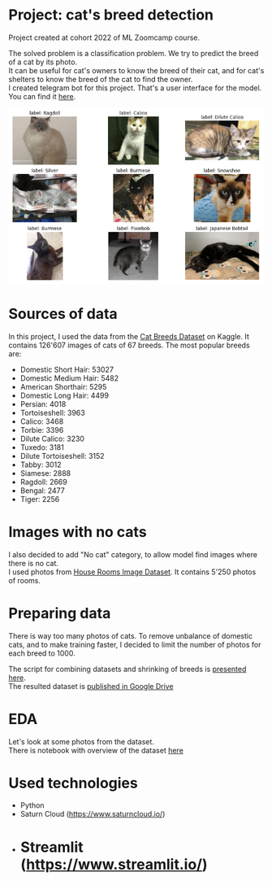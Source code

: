 # Project: cat's breed detection
Project created at cohort 2022 of ML Zoomcamp course.

The solved problem is a classification problem. We try to predict the breed of a cat by its photo.  
It can be useful for cat's owners to know the breed of their cat, and for cat's shelters to know the breed of the cat to find the owner.  
I created telegram bot for this project. That's a user interface for the model. You can find it [here](https://t.me/cat_breed_detection_bot).  

![image](/static/example_breeds.png)

# Sources of data
In this project, I used the data from the [Cat Breeds Dataset](https://www.kaggle.com/datasets/ma7555/cat-breeds-dataset) on Kaggle.
It contains 126'607 images of cats of 67 breeds.
The most popular breeds are:
- Domestic Short Hair: 53027
- Domestic Medium Hair: 5482
- American Shorthair: 5295
- Domestic Long Hair: 4499
- Persian: 4018
- Tortoiseshell: 3963
- Calico: 3468
- Torbie: 3396
- Dilute Calico: 3230
- Tuxedo: 3181
- Dilute Tortoiseshell: 3152
- Tabby: 3012
- Siamese: 2888
- Ragdoll: 2669
- Bengal: 2477
- Tiger: 2256

# Images with no cats
I also decided to add "No cat" category, to allow model find images where there is no cat.    
I used photos from [House Rooms Image Dataset](https://www.kaggle.com/datasets/robinreni/house-rooms-image-dataset). It contains 5'250 photos of rooms.  


# Preparing data

There is way too many photos of cats. To remove unbalance of domestic cats, and to make training faster, I decided to limit the number of photos for each breed to 1000.
  
The script for combining datasets and shrinking of breeds is [presented here](/scripts/prepare_dataset.py).  
The resulted dataset is [published in Google Drive](https://drive.google.com/file/d/1Csr2tC8SZDd___rIibFnI58sXaSkjHMr/view?usp=share_link)

# EDA
Let's look at some photos from the dataset.  
There is notebook with overview of the dataset [here](/notebooks/EDA.ipynb)


# Used technologies

- Python
- Saturn Cloud (https://www.saturncloud.io/)
- # Streamlit (https://www.streamlit.io/)
